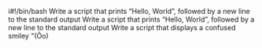 i#!/bin/bash
Write a script that prints “Hello, World”, followed by a new line to the standard output
Write a script that prints “Hello, World”, followed by a new line to the standard output
Write a script that displays a confused smiley "(Ôo)
